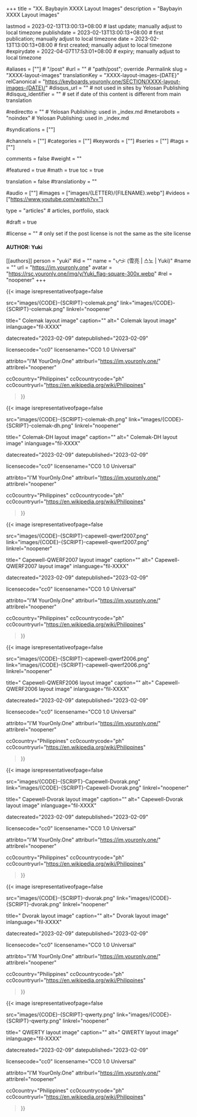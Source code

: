 +++
title = "XX. Baybayin XXXX Layout Images"
description = "Baybayin XXXX Layout images"

lastmod = 2023-02-13T13:00:13+08:00                 # last update; manually adjust to local timezone
publishdate = 2023-02-13T13:00:13+08:00             # first publication; manually adjust to local timezone
date = 2023-02-13T13:00:13+08:00                    # first created; manually adjust to local timezone
#expirydate = 2022-04-07T17:53:01+08:00              # expiry; manually adjust to local timezone

#aliases = [""]                                        # "/post"
#url = ""                                              # "path/post"; override .Permalink
slug = "XXXX-layout-images"
translationKey = "XXXX-layout-images-{DATE}"
relCanonical = "https://keyboards.youronly.one/SECTION/XXXX-layout-images-{DATE}/"
#disqus_url = ""                                       # not used in sites by Yelosan Publishing
#disquq_identifier = ""                                # set if date of this content is different from main translation

#redirectto = ""                                       # Yelosan Publishing: used in _index.md
#metarobots = "noindex"                                # Yelosan Publishing: used in _index.md

#syndications = [""]

#channels = [""]
#categories = [""]
#keywords = [""]
#series = [""]
#tags = [""]

comments = false
#weight = ""

#featured = true
#math = true
toc = true

translation = false
#translationby = ""

#audio = [""]
#images = ["images/{LETTER}/{FILENAME}.webp"]
#videos = ["https://www.youtube.com/watch?v="]

type = "articles"                                             # articles, portfolio, stack

#draft = true

#license = ""                                          # only set if the post license is not the same as the site license

#### AUTHOR: Yuki ####
[[authors]]
  person = "yuki"
  #id = ""
  name = "ᜌᜓᜃᜒ (雪亮 | 스노 | Yuki)"
  #name = ""
  url = "https://im.youronly.one"
  avatar = "https://rsc.youronly.one/img/y/Yuki_flag-square-300x.webp"
  #rel = "noopener"
+++

{{< image
  isrepresentativeofpage=false

  src="images/{CODE}-{SCRIPT}-colemak.png"
  link="images/{CODE}-{SCRIPT}-colemak.png"
  linkrel="noopener"

  title=" Colemak layout image"
  caption=""
  alt=" Colemak layout image"
  inlanguage="fil-XXXX"

  datecreated="2023-02-09"
  datepublished="2023-02-09"

  licensecode="cc0"
  licensename="CC0 1.0 Universal"

  attribto="I'M YourOnly.One"
  attriburl="https://im.youronly.one/"
  attribrel="noopener"

  cc0country="Philippines"
  cc0countrycode="ph"
  cc0countryurl="https://en.wikipedia.org/wiki/Philippines"
>}}

{{< image
  isrepresentativeofpage=false

  src="images/{CODE}-{SCRIPT}-colemak-dh.png"
  link="images/{CODE}-{SCRIPT}-colemak-dh.png"
  linkrel="noopener"

  title=" Colemak-DH layout image"
  caption=""
  alt=" Colemak-DH layout image"
  inlanguage="fil-XXXX"

  datecreated="2023-02-09"
  datepublished="2023-02-09"

  licensecode="cc0"
  licensename="CC0 1.0 Universal"

  attribto="I'M YourOnly.One"
  attriburl="https://im.youronly.one/"
  attribrel="noopener"

  cc0country="Philippines"
  cc0countrycode="ph"
  cc0countryurl="https://en.wikipedia.org/wiki/Philippines"
>}}

{{< image
  isrepresentativeofpage=false

  src="images/{CODE}-{SCRIPT}-capewell-qwerf2007.png"
  link="images/{CODE}-{SCRIPT}-capewell-qwerf2007.png"
  linkrel="noopener"

  title=" Capewell-QWERF2007 layout image"
  caption=""
  alt=" Capewell-QWERF2007 layout image"
  inlanguage="fil-XXXX"

  datecreated="2023-02-09"
  datepublished="2023-02-09"

  licensecode="cc0"
  licensename="CC0 1.0 Universal"

  attribto="I'M YourOnly.One"
  attriburl="https://im.youronly.one/"
  attribrel="noopener"

  cc0country="Philippines"
  cc0countrycode="ph"
  cc0countryurl="https://en.wikipedia.org/wiki/Philippines"
>}}

{{< image
  isrepresentativeofpage=false

  src="images/{CODE}-{SCRIPT}-capewell-qwerf2006.png"
  link="images/{CODE}-{SCRIPT}-capewell-qwerf2006.png"
  linkrel="noopener"

  title=" Capewell-QWERF2006 layout image"
  caption=""
  alt=" Capewell-QWERF2006 layout image"
  inlanguage="fil-XXXX"

  datecreated="2023-02-09"
  datepublished="2023-02-09"

  licensecode="cc0"
  licensename="CC0 1.0 Universal"

  attribto="I'M YourOnly.One"
  attriburl="https://im.youronly.one/"
  attribrel="noopener"

  cc0country="Philippines"
  cc0countrycode="ph"
  cc0countryurl="https://en.wikipedia.org/wiki/Philippines"
>}}

{{< image
  isrepresentativeofpage=false

  src="images/{CODE}-{SCRIPT}-Capewell-Dvorak.png"
  link="images/{CODE}-{SCRIPT}-Capewell-Dvorak.png"
  linkrel="noopener"

  title=" Capewell-Dvorak layout image"
  caption=""
  alt=" Capewell-Dvorak layout image"
  inlanguage="fil-XXXX"

  datecreated="2023-02-09"
  datepublished="2023-02-09"

  licensecode="cc0"
  licensename="CC0 1.0 Universal"

  attribto="I'M YourOnly.One"
  attriburl="https://im.youronly.one/"
  attribrel="noopener"

  cc0country="Philippines"
  cc0countrycode="ph"
  cc0countryurl="https://en.wikipedia.org/wiki/Philippines"
>}}

{{< image
  isrepresentativeofpage=false

  src="images/{CODE}-{SCRIPT}-dvorak.png"
  link="images/{CODE}-{SCRIPT}-dvorak.png"
  linkrel="noopener"

  title=" Dvorak layout image"
  caption=""
  alt=" Dvorak layout image"
  inlanguage="fil-XXXX"

  datecreated="2023-02-09"
  datepublished="2023-02-09"

  licensecode="cc0"
  licensename="CC0 1.0 Universal"

  attribto="I'M YourOnly.One"
  attriburl="https://im.youronly.one/"
  attribrel="noopener"

  cc0country="Philippines"
  cc0countrycode="ph"
  cc0countryurl="https://en.wikipedia.org/wiki/Philippines"
>}}

{{< image
  isrepresentativeofpage=false

  src="images/{CODE}-{SCRIPT}-qwerty.png"
  link="images/{CODE}-{SCRIPT}-qwerty.png"
  linkrel="noopener"

  title=" QWERTY layout image"
  caption=""
  alt=" QWERTY layout image"
  inlanguage="fil-XXXX"

  datecreated="2023-02-09"
  datepublished="2023-02-09"

  licensecode="cc0"
  licensename="CC0 1.0 Universal"

  attribto="I'M YourOnly.One"
  attriburl="https://im.youronly.one/"
  attribrel="noopener"

  cc0country="Philippines"
  cc0countrycode="ph"
  cc0countryurl="https://en.wikipedia.org/wiki/Philippines"
>}}
